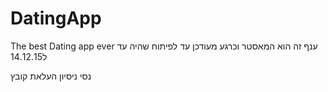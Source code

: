 ﻿# DatingApp
The best Dating app ever
ענף זה הוא המאסטר וכרגע מעודכן עד לפיתוח שהיה עד ל14.12.15

נסי ניסיון העלאת קובץ
